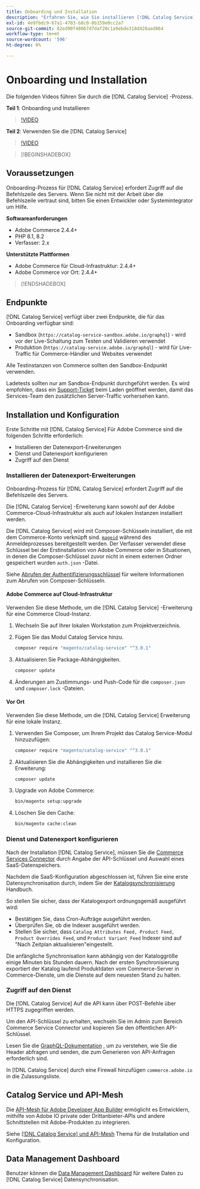 ```yaml
---
title: Onboarding und Installation
description: "Erfahren Sie, wie Sie installieren [!DNL Catalog Service]"
exl-id: 4e9fbdc9-67a1-4703-b8c0-8b159e0cc2a7
source-git-commit: 82ed90f48067d7daf20c1a9ebde318d428aad864
workflow-type: tm+mt
source-wordcount: '596'
ht-degree: 0%

---
```


# Onboarding und Installation

Die folgenden Videos führen Sie durch die [!DNL Catalog Service] -Prozess.

**Teil 1**: Onboarding und Installieren

>[!VIDEO](https://video.tv.adobe.com/v/3415599)

**Teil 2**: Verwenden Sie die [!DNL Catalog Service]

>[!VIDEO](https://video.tv.adobe.com/v/3415600)

>[!BEGINSHADEBOX]

## Voraussetzungen

Onboarding-Prozess für [!DNL Catalog Service] erfordert Zugriff auf die Befehlszeile des Servers. Wenn Sie nicht mit der Arbeit über die Befehlszeile vertraut sind, bitten Sie einen Entwickler oder Systemintegrator um Hilfe.

**Softwareanforderungen**

- Adobe Commerce 2.4.4+
- PHP 8.1, 8.2
- Verfasser: 2.x

**Unterstützte Plattformen**

- Adobe Commerce für Cloud-Infrastruktur: 2.4.4+
- Adobe Commerce vor Ort: 2.4.4+

>[!ENDSHADEBOX]

## Endpunkte

[!DNL Catalog Service] verfügt über zwei Endpunkte, die für das Onboarding verfügbar sind:

- Sandbox (`https://catalog-service-sandbox.adobe.io/graphql`) - wird vor der Live-Schaltung zum Testen und Validieren verwendet
- Produktion (`https://catalog-service.adobe.io/graphql`) - wird für Live-Traffic für Commerce-Händler und Websites verwendet

Alle Testinstanzen von Commerce sollten den Sandbox-Endpunkt verwenden.

Ladetests sollten nur am Sandbox-Endpunkt durchgeführt werden. Es wird empfohlen, dass ein [Support-Ticket](https://experienceleague.adobe.com/docs/commerce-knowledge-base/kb/help-center-guide/magento-help-center-user-guide.html#submit-ticket) beim Laden geöffnet werden, damit das Services-Team den zusätzlichen Server-Traffic vorhersehen kann.

## Installation und Konfiguration

Erste Schritte mit [!DNL Catalog Service] Für Adobe Commerce sind die folgenden Schritte erforderlich:

- Installieren der Datenexport-Erweiterungen
- Dienst und Datenexport konfigurieren
- Zugriff auf den Dienst

### Installieren der Datenexport-Erweiterungen

Onboarding-Prozess für [!DNL Catalog Service] erfordert Zugriff auf die Befehlszeile des Servers.

Die [!DNL Catalog Service] -Erweiterung kann sowohl auf der Adobe Commerce-Cloud-Infrastruktur als auch auf lokalen Instanzen installiert werden.

Die [!DNL Catalog Service] wird mit Composer-Schlüsseln installiert, die mit dem Commerce-Konto verknüpft sind. [`mageid`](https://developer.adobe.com/commerce/marketplace/guides/sellers/profile-information/) während des Anmeldeprozesses bereitgestellt werden. Der Verfasser verwendet diese Schlüssel bei der Erstinstallation von Adobe Commerce oder in Situationen, in denen die Composer-Schlüssel zuvor nicht in einem externen Ordner gespeichert wurden `auth.json` -Datei.

Siehe [Abrufen der Authentifizierungsschlüssel](https://experienceleague.adobe.com/docs/commerce-operations/installation-guide/prerequisites/authentication-keys.html) für weitere Informationen zum Abrufen von Composer-Schlüsseln.

#### Adobe Commerce auf Cloud-Infrastruktur

Verwenden Sie diese Methode, um die [!DNL Catalog Service] -Erweiterung für eine Commerce Cloud-Instanz.

1. Wechseln Sie auf Ihrer lokalen Workstation zum Projektverzeichnis.
1. Fügen Sie das Modul Catalog Service hinzu.

   ```bash
   composer require "magento/catalog-service" "^3.0.1"
   ```

1. Aktualisieren Sie Package-Abhängigkeiten.

   ```bash
   composer update
   ```

1. Änderungen am Zustimmungs- und Push-Code für die `composer.json` und `composer.lock` -Dateien.

#### Vor Ort

Verwenden Sie diese Methode, um die [!DNL Catalog Service] Erweiterung für eine lokale Instanz.

1. Verwenden Sie Composer, um Ihrem Projekt das Catalog Service-Modul hinzuzufügen:

   ```bash
   composer require "magento/catalog-service" "^3.0.1"
   ```

1. Aktualisieren Sie die Abhängigkeiten und installieren Sie die Erweiterung:

   ```bash
   composer update
   ```

1. Upgrade von Adobe Commerce:

   ```bash
   bin/magento setup:upgrade
   ```

1. Löschen Sie den Cache:

   ```bash
   bin/magento cache:clean
   ```

### Dienst und Datenexport konfigurieren

Nach der Installation [!DNL Catalog Service], müssen Sie die [Commerce Services Connector](https://experienceleague.adobe.com/docs/commerce-merchant-services/user-guides/integration-services/saas.html#apikey) durch Angabe der API-Schlüssel und Auswahl eines SaaS-Datenspeichers.

Nachdem die SaaS-Konfiguration abgeschlossen ist, führen Sie eine erste Datensynchronisation durch, indem Sie der [Katalogsynchronisierung](https://experienceleague.adobe.com/docs/commerce-merchant-services/user-guides/data-services/catalog-sync.html) Handbuch.

So stellen Sie sicher, dass der Katalogexport ordnungsgemäß ausgeführt wird:

- Bestätigen Sie, dass Cron-Aufträge ausgeführt werden.
- Überprüfen Sie, ob die Indexer ausgeführt werden.
- Stellen Sie sicher, dass `Catalog Attributes Feed, Product Feed, Product Overrides Feed`, und `Product Variant Feed` Indexer sind auf &quot;Nach Zeitplan aktualisieren&quot;eingestellt.

Die anfängliche Synchronisation kann abhängig von der Kataloggröße einige Minuten bis Stunden dauern. Nach der ersten Synchronisierung exportiert der Katalog laufend Produktdaten vom Commerce-Server in Commerce-Dienste, um die Dienste auf dem neuesten Stand zu halten.

### Zugriff auf den Dienst

Die [!DNL Catalog Service] Auf die API kann über POST-Befehle über HTTPS zugegriffen werden.

Um den API-Schlüssel zu erhalten, wechseln Sie im Admin zum Bereich Commerce Service Connector und kopieren Sie den öffentlichen API-Schlüssel.

Lesen Sie die [GraphQL-Dokumentation](https://developer.adobe.com/commerce/services/graphql/) , um zu verstehen, wie Sie die Header abfragen und senden, die zum Generieren von API-Anfragen erforderlich sind.

In [!DNL Catalog Service] durch eine Firewall hinzufügen `commerce.adobe.io` in die Zulassungsliste.

## Catalog Service und API-Mesh

Die [API-Mesh für Adobe Developer App Builder](https://developer.adobe.com/graphql-mesh-gateway/gateway/overview/) ermöglicht es Entwicklern, mithilfe von Adobe IO private oder Drittanbieter-APIs und andere Schnittstellen mit Adobe-Produkten zu integrieren.

Siehe  [[!DNL Catalog Service] und API-Mesh](mesh.md) Thema für die Installation und Konfiguration.

## Data Management Dashboard

Benutzer können die [Data Management Dashboard](https://experienceleague.adobe.com/docs/commerce-admin/systems/data-transfer/data-dashboard.html) für weitere Daten zu [!DNL Catalog Service] Datensynchronisation.
